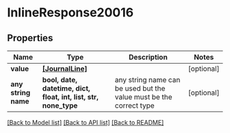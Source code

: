 # InlineResponse20016


## Properties
Name | Type | Description | Notes
------------ | ------------- | ------------- | -------------
**value** | [**[JournalLine]**](JournalLine.md) |  | [optional] 
**any string name** | **bool, date, datetime, dict, float, int, list, str, none_type** | any string name can be used but the value must be the correct type | [optional]

[[Back to Model list]](../README.md#documentation-for-models) [[Back to API list]](../README.md#documentation-for-api-endpoints) [[Back to README]](../README.md)


